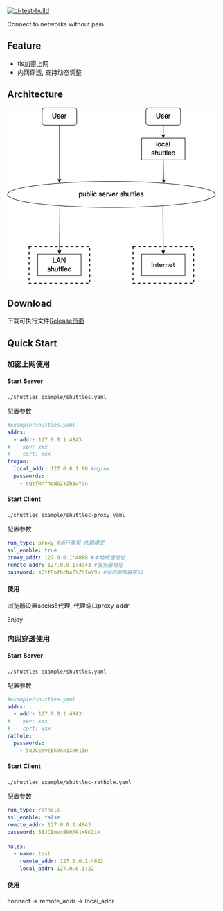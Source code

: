 [![ci-test-build](https://github.com/cyejing/shuttle/actions/workflows/ci-test-build.yml/badge.svg)](https://github.com/cyejing/shuttle/actions/workflows/ci-test-build.yml)

Connect to networks without pain


## Feature

- tls加密上网
- 内网穿透, 支持动态调整

## Architecture

![architecture](/doc/pic/architecture.png)

## Download
下载可执行文件[Release页面](https://github.com/cyejing/shuttle/releases)

## Quick Start

### 加密上网使用
#### Start Server
``./shuttles example/shuttles.yaml``

配置参数
```yaml
#example/shuttles.yaml
addrs:
  - addr: 127.0.0.1:4843
#    key: xxx
#    cert: xxx
trojan:
  local_addr: 127.0.0.1:80 #nginx
  passwords:
    - sQtfRnfhcNoZYZh1wY9u
```
#### Start Client
``./shuttlec example/shuttlec-proxy.yaml``

配置参数
```yaml
run_type: proxy #运行类型 代理模式
ssl_enable: true
proxy_addr: 127.0.0.1:4080 #本地代理地址
remote_addr: 127.0.0.1:4843 #服务器地址
password: sQtfRnfhcNoZYZh1wY9u #对应服务器密码

```

#### 使用
浏览器设置socks5代理, 代理端口proxy_addr

Enjoy

### 内网穿透使用
#### Start Server
``./shuttles example/shuttles.yaml``

配置参数
```yaml
#example/shuttles.yaml
addrs:
  - addr: 127.0.0.1:4843
#    key: xxx
#    cert: xxx
rathole:
  passwords:
    - 58JCEmvcBkRAk1XkK1iH
```
#### Start Client
``./shuttlec example/shuttlec-rathole.yaml``

配置参数
```yaml
run_type: rathole
ssl_enable: false
remote_addr: 127.0.0.1:4843
password: 58JCEmvcBkRAk1XkK1iH

holes:
  - name: test
    remote_addr: 127.0.0.1:4022
    local_addr: 127.0.0.1:22

```

#### 使用
connect -> remote_addr -> local_addr
